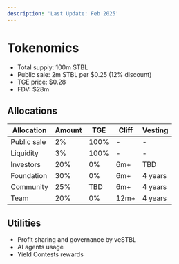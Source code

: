 ```yaml
---
description: 'Last Update: Feb 2025'
---
```


# Tokenomics

* Total supply: 100m STBL
* Public sale: 2m STBL per $0.25 (12% discount)
* TGE price: $0.28
* FDV: $28m

## Allocations

| Allocation  | Amount | TGE  | Cliff | Vesting |
|-------------|--------|------|-------|---------|
| Public sale | 2%     | 100% | -     | -       |
| Liquidity   | 3%     | 100% | -     | -       |
| Investors   | 20%    | 0%   | 6m+   | TBD     |
| Foundation  | 30%    | 0%   | 6m+   | 4 years |
| Community   | 25%    | TBD  | 6m+   | 4 years |
| Team        | 20%    | 0%   | 12m+  | 4 years |

## Utilities

* Profit sharing and governance by veSTBL
* AI agents usage
* Yield Contests rewards
